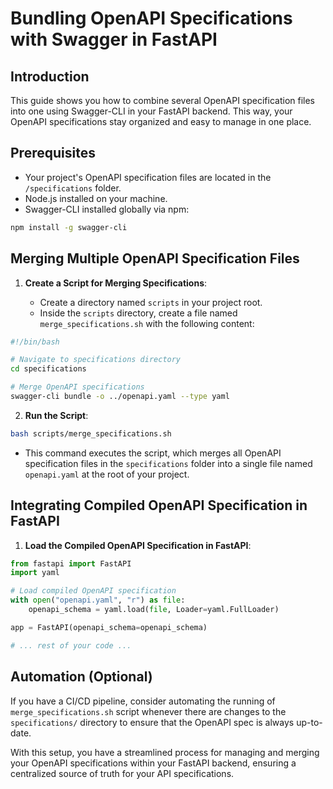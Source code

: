 # Bundling OpenAPI Specifications with Swagger in FastAPI

## Introduction

This guide shows you how to combine several OpenAPI specification files into one using Swagger-CLI in your FastAPI backend. This way, your OpenAPI specifications stay organized and easy to manage in one place.

## Prerequisites

- Your project's OpenAPI specification files are located in the `/specifications` folder.
- Node.js installed on your machine.
- Swagger-CLI installed globally via npm:

```bash
npm install -g swagger-cli
```

## Merging Multiple OpenAPI Specification Files

1. **Create a Script for Merging Specifications**:

   - Create a directory named `scripts` in your project root.
   - Inside the `scripts` directory, create a file named `merge_specifications.sh` with the following content:

```bash
#!/bin/bash

# Navigate to specifications directory
cd specifications

# Merge OpenAPI specifications
swagger-cli bundle -o ../openapi.yaml --type yaml
```

2. **Run the Script**:

```bash
bash scripts/merge_specifications.sh
```

- This command executes the script, which merges all OpenAPI specification files in the `specifications` folder into a single file named `openapi.yaml` at the root of your project.

## Integrating Compiled OpenAPI Specification in FastAPI

1. **Load the Compiled OpenAPI Specification in FastAPI**:

```python
from fastapi import FastAPI
import yaml

# Load compiled OpenAPI specification
with open("openapi.yaml", "r") as file:
    openapi_schema = yaml.load(file, Loader=yaml.FullLoader)

app = FastAPI(openapi_schema=openapi_schema)

# ... rest of your code ...
```

## Automation (Optional)

If you have a CI/CD pipeline, consider automating the running of `merge_specifications.sh` script whenever there are changes to the `specifications/` directory to ensure that the OpenAPI spec is always up-to-date.

With this setup, you have a streamlined process for managing and merging your OpenAPI specifications within your FastAPI backend, ensuring a centralized source of truth for your API specifications.